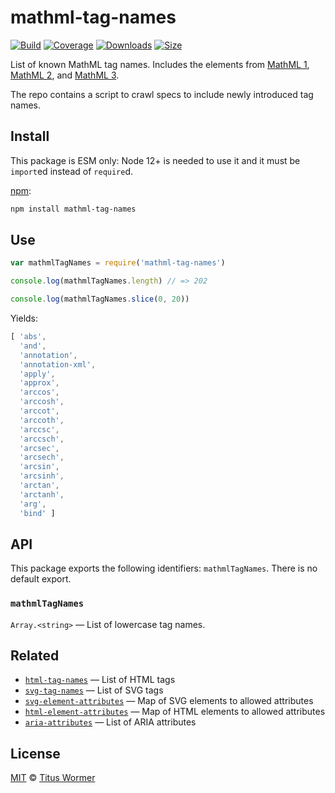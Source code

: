 # mathml-tag-names

[![Build][build-badge]][build]
[![Coverage][coverage-badge]][coverage]
[![Downloads][downloads-badge]][downloads]
[![Size][size-badge]][size]

List of known MathML tag names.
Includes the elements from [MathML 1][mathml1], [MathML 2][mathml2], and
[MathML 3][mathml3].

The repo contains a script to crawl specs to include newly introduced tag names.

## Install

This package is ESM only: Node 12+ is needed to use it and it must be `import`ed
instead of `require`d.

[npm][]:

```sh
npm install mathml-tag-names
```

## Use

```js
var mathmlTagNames = require('mathml-tag-names')

console.log(mathmlTagNames.length) // => 202

console.log(mathmlTagNames.slice(0, 20))
```

Yields:

```js
[ 'abs',
  'and',
  'annotation',
  'annotation-xml',
  'apply',
  'approx',
  'arccos',
  'arccosh',
  'arccot',
  'arccoth',
  'arccsc',
  'arccsch',
  'arcsec',
  'arcsech',
  'arcsin',
  'arcsinh',
  'arctan',
  'arctanh',
  'arg',
  'bind' ]
```

## API

This package exports the following identifiers: `mathmlTagNames`.
There is no default export.

### `mathmlTagNames`

`Array.<string>` — List of lowercase tag names.

## Related

*   [`html-tag-names`](https://github.com/wooorm/html-tag-names)
    — List of HTML tags
*   [`svg-tag-names`](https://github.com/wooorm/svg-tag-names)
    — List of SVG tags
*   [`svg-element-attributes`](https://github.com/wooorm/svg-element-attributes)
    — Map of SVG elements to allowed attributes
*   [`html-element-attributes`](https://github.com/wooorm/html-element-attributes)
    — Map of HTML elements to allowed attributes
*   [`aria-attributes`](https://github.com/wooorm/aria-attributes)
    — List of ARIA attributes

## License

[MIT][license] © [Titus Wormer][author]

<!-- Definition -->

[build-badge]: https://github.com/wooorm/mathml-tag-names/workflows/main/badge.svg

[build]: https://github.com/wooorm/mathml-tag-names/actions

[coverage-badge]: https://img.shields.io/codecov/c/github/wooorm/mathml-tag-names.svg

[coverage]: https://codecov.io/github/wooorm/mathml-tag-names

[downloads-badge]: https://img.shields.io/npm/dm/mathml-tag-names.svg

[downloads]: https://www.npmjs.com/package/mathml-tag-names

[size-badge]: https://img.shields.io/bundlephobia/minzip/mathml-tag-names.svg

[size]: https://bundlephobia.com/result?p=mathml-tag-names

[npm]: https://docs.npmjs.com/cli/install

[license]: license

[author]: https://wooorm.com

[mathml1]: https://www.w3.org/TR/1998/REC-MathML-19980407/appendixF.html

[mathml2]: https://www.w3.org/TR/MathML2/appendixl.html

[mathml3]: https://www.w3.org/TR/MathML3/appendixi.html
